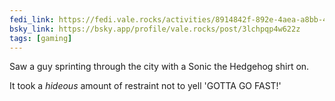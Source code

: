 ```yaml
---
fedi_link: https://fedi.vale.rocks/activities/8914842f-892e-4aea-a8bb-46bea9b7760c
bsky_link: https://bsky.app/profile/vale.rocks/post/3lchpqp4w622z
tags: [gaming]
---
```


Saw a guy sprinting through the city with a Sonic the Hedgehog shirt on.

It took a _hideous_ amount of restraint not to yell 'GOTTA GO FAST!'
